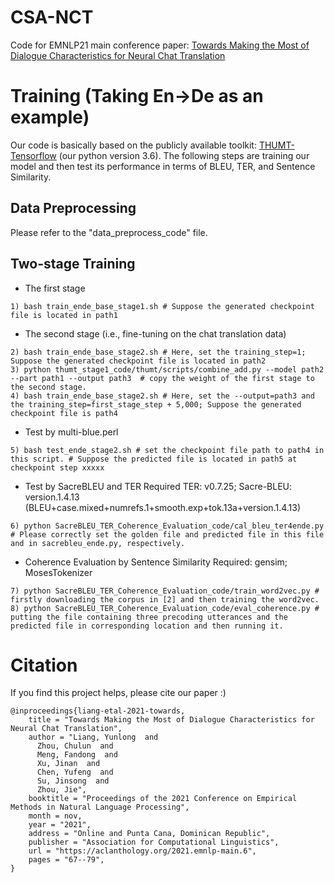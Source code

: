 # CSA-NCT
Code for EMNLP21 main conference paper: [Towards Making the Most of Dialogue Characteristics for Neural Chat Translation](https://aclanthology.org/2021.emnlp-main.6/)

# Training (Taking En->De as an example)
Our code is basically based on the publicly available toolkit: [THUMT-Tensorflow](https://github.com/THUNLP-MT/THUMT) (our python version 3.6).
The following steps are training our model and then test its performance in terms of BLEU, TER, and Sentence Similarity.

## Data Preprocessing
Please refer to the "data_preprocess_code" file.

## Two-stage Training

+ The first stage

```
1) bash train_ende_base_stage1.sh # Suppose the generated checkpoint file is located in path1
```
+ The second stage (i.e., fine-tuning on the chat translation data)

```
2) bash train_ende_base_stage2.sh # Here, set the training_step=1; Suppose the generated checkpoint file is located in path2
3) python thumt_stage1_code/thumt/scripts/combine_add.py --model path2 --part path1 --output path3  # copy the weight of the first stage to the second stage.
4) bash train_ende_base_stage2.sh # Here, set the --output=path3 and the training_step=first_stage_step + 5,000; Suppose the generated checkpoint file is path4
```
+ Test by multi-blue.perl

```
5) bash test_ende_stage2.sh # set the checkpoint file path to path4 in this script. # Suppose the predicted file is located in path5 at checkpoint step xxxxx
```
+ Test by SacreBLEU and TER
Required TER: v0.7.25; Sacre-BLEU: version.1.4.13 (BLEU+case.mixed+numrefs.1+smooth.exp+tok.13a+version.1.4.13)

```
6) python SacreBLEU_TER_Coherence_Evaluation_code/cal_bleu_ter4ende.py # Please correctly set the golden file and predicted file in this file and in sacrebleu_ende.py, respectively.
```

+ Coherence Evaluation by Sentence Similarity
Required: gensim; MosesTokenizer

```
7) python SacreBLEU_TER_Coherence_Evaluation_code/train_word2vec.py # firstly downloading the corpus in [2] and then training the word2vec.
8) python SacreBLEU_TER_Coherence_Evaluation_code/eval_coherence.py # putting the file containing three precoding utterances and the predicted file in corresponding location and then running it.
```

# Citation
If you find this project helps, please cite our paper :)

```
@inproceedings{liang-etal-2021-towards,
    title = "Towards Making the Most of Dialogue Characteristics for Neural Chat Translation",
    author = "Liang, Yunlong  and
      Zhou, Chulun  and
      Meng, Fandong  and
      Xu, Jinan  and
      Chen, Yufeng  and
      Su, Jinsong  and
      Zhou, Jie",
    booktitle = "Proceedings of the 2021 Conference on Empirical Methods in Natural Language Processing",
    month = nov,
    year = "2021",
    address = "Online and Punta Cana, Dominican Republic",
    publisher = "Association for Computational Linguistics",
    url = "https://aclanthology.org/2021.emnlp-main.6",
    pages = "67--79",
}
```
